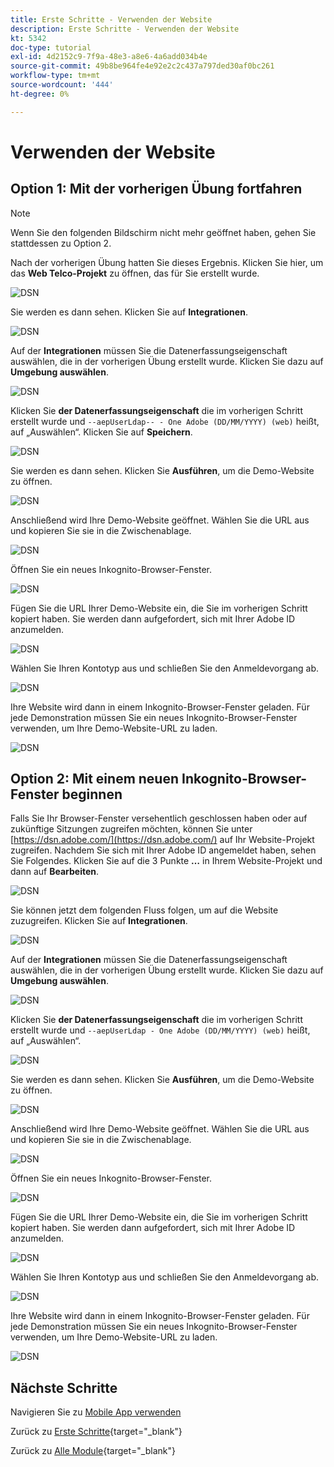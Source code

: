 ```yaml
---
title: Erste Schritte - Verwenden der Website
description: Erste Schritte - Verwenden der Website
kt: 5342
doc-type: tutorial
exl-id: 4d2152c9-7f9a-48e3-a8e6-4a6add034b4e
source-git-commit: 49b8be964fe4e92e2c2c437a797ded30af0bc261
workflow-type: tm+mt
source-wordcount: '444'
ht-degree: 0%

---
```


# Verwenden der Website

## Option 1: Mit der vorherigen Übung fortfahren

>[!NOTE]
>
>Wenn Sie den folgenden Bildschirm nicht mehr geöffnet haben, gehen Sie stattdessen zu Option 2.

Nach der vorherigen Übung hatten Sie dieses Ergebnis. Klicken Sie hier, um das **Web Telco-Projekt** zu öffnen, das für Sie erstellt wurde.

![DSN](./images/dsn5a.png)

Sie werden es dann sehen. Klicken Sie auf **Integrationen**.

![DSN](./images/web1.png)

Auf der **Integrationen** müssen Sie die Datenerfassungseigenschaft auswählen, die in der vorherigen Übung erstellt wurde. Klicken Sie dazu auf **Umgebung auswählen**.

![DSN](./images/web2.png)

Klicken Sie **der Datenerfassungseigenschaft** die im vorherigen Schritt erstellt wurde und `--aepUserLdap-- - One Adobe (DD/MM/YYYY) (web)` heißt, auf „Auswählen“. Klicken Sie auf **Speichern**.

![DSN](./images/web2a.png)

Sie werden es dann sehen. Klicken Sie **Ausführen**, um die Demo-Website zu öffnen.

![DSN](./images/web2b.png)

Anschließend wird Ihre Demo-Website geöffnet. Wählen Sie die URL aus und kopieren Sie sie in die Zwischenablage.

![DSN](./images/web3.png)

Öffnen Sie ein neues Inkognito-Browser-Fenster.

![DSN](./images/web4.png)

Fügen Sie die URL Ihrer Demo-Website ein, die Sie im vorherigen Schritt kopiert haben. Sie werden dann aufgefordert, sich mit Ihrer Adobe ID anzumelden.

![DSN](./images/web5.png)

Wählen Sie Ihren Kontotyp aus und schließen Sie den Anmeldevorgang ab.

![DSN](./images/web6.png)

Ihre Website wird dann in einem Inkognito-Browser-Fenster geladen. Für jede Demonstration müssen Sie ein neues Inkognito-Browser-Fenster verwenden, um Ihre Demo-Website-URL zu laden.

![DSN](./images/web7.png)

## Option 2: Mit einem neuen Inkognito-Browser-Fenster beginnen

Falls Sie Ihr Browser-Fenster versehentlich geschlossen haben oder auf zukünftige Sitzungen zugreifen möchten, können Sie unter [https://dsn.adobe.com/](https://dsn.adobe.com/) auf Ihr Website-Projekt zugreifen. Nachdem Sie sich mit Ihrer Adobe ID angemeldet haben, sehen Sie Folgendes. Klicken Sie auf die 3 Punkte **…** in Ihrem Website-Projekt und dann auf **Bearbeiten**.

![DSN](./images/web8.png)

Sie können jetzt dem folgenden Fluss folgen, um auf die Website zuzugreifen. Klicken Sie auf **Integrationen**.

![DSN](./images/web1.png)

Auf der **Integrationen** müssen Sie die Datenerfassungseigenschaft auswählen, die in der vorherigen Übung erstellt wurde. Klicken Sie dazu auf **Umgebung auswählen**.

![DSN](./images/web2.png)

Klicken Sie **der Datenerfassungseigenschaft** die im vorherigen Schritt erstellt wurde und `--aepUserLdap - One Adobe (DD/MM/YYYY) (web)` heißt, auf „Auswählen“.

![DSN](./images/web2a.png)

Sie werden es dann sehen. Klicken Sie **Ausführen**, um die Demo-Website zu öffnen.

![DSN](./images/web2b.png)

Anschließend wird Ihre Demo-Website geöffnet. Wählen Sie die URL aus und kopieren Sie sie in die Zwischenablage.

![DSN](./images/web3.png)

Öffnen Sie ein neues Inkognito-Browser-Fenster.

![DSN](./images/web4.png)

Fügen Sie die URL Ihrer Demo-Website ein, die Sie im vorherigen Schritt kopiert haben. Sie werden dann aufgefordert, sich mit Ihrer Adobe ID anzumelden.

![DSN](./images/web5.png)

Wählen Sie Ihren Kontotyp aus und schließen Sie den Anmeldevorgang ab.

![DSN](./images/web6.png)

Ihre Website wird dann in einem Inkognito-Browser-Fenster geladen. Für jede Demonstration müssen Sie ein neues Inkognito-Browser-Fenster verwenden, um Ihre Demo-Website-URL zu laden.

![DSN](./images/web7.png)

## Nächste Schritte

Navigieren Sie zu [Mobile App verwenden](./ex5.md)

Zurück zu [Erste Schritte](./getting-started.md){target="_blank"}

Zurück zu [Alle Module](./../../../overview.md){target="_blank"}